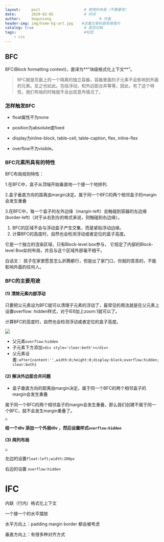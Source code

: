 ```yaml
---
layout:     post                    # 使用的布局（不需要改）
date:       2020-02-05              # 时间
author:     keguniang                      # 作者
header-img: img/home-bg-art.jpg    #这篇文章标题背景图片
catalog: true                       # 是否归档
tags:                               #标签
    - css
---
```

## BFC

BFC(Block formatting context)，直译为**"块级格式化上下文**"。

> BFC就是页面上的一个隔离的独立容器，容器里面的子元素不会影响到外面的元素。反之也如此。包括浮动，和外边距合并等等，因此，有了这个特性，我们布局的时候就不会出现意外情况了。

### 怎样触发BFC

* float属性不为none

* position为absolute或fixed

* display为inline-block, table-cell, table-caption, flex, inline-flex

* overflow不为visible。

### BFC元素所具有的特性

BFC布局规则特性：

1.在BFC中，盒子从顶端开始垂直地一个接一个地排列.

2.盒子垂直方向的距离由margin决定。属于同一个BFC的两个相邻盒子的margin会发生重叠

3.在BFC中，每一个盒子的左外边缘（margin-left）会触碰到容器的左边缘(border-left)（对于从右到左的格式来说，则触碰到右边缘）。

1. BFC的区域不会与浮动盒子产生交集，而是紧贴浮动边缘。
2. 计算BFC的高度时，自然也会检测浮动或者定位的盒子高度。

它是一个独立的渲染区域，只有Block-level box参与， 它规定了内部的Block-level Box如何布局，并且与这个区域外部毫不相干。

白话文： 孩子在家里愿意怎么折腾都行，但是出了家门口，你就的乖乖的，不能影响外面的任何人。

### BFC的主要用途

#### (1) 清除元素内部浮动

只要把父元素设为BFC就可以清理子元素的浮动了，最常见的用法就是在父元素上设置overflow: hidden样式，对于IE6加上zoom:1就可以了。

计算BFC的高度时，自然也会检测浮动或者定位的盒子高度。

<img src="C:/Users/xiaokekecui/Desktop/%E5%AD%A6%E4%B9%A0%E8%B5%84%E6%96%99/%E5%89%8D%E7%AB%AF%E4%B8%8E%E7%A7%BB%E5%8A%A8%E5%BC%80%E5%8F%91%E5%9F%BA%E7%A1%80%E8%B5%84%E6%96%99/%E4%BA%AC%E4%B8%9C%E9%A1%B9%E7%9B%AE02%E8%B5%84%E6%96%99/%E7%AC%94%E8%AE%B0/media/fu.jpg" />

* 父元素`overflow:hidden`
* 子元素下方添加`<div style='clear:both'></div>`
* 父元素设置`:after{content:'',width:0;height:0;display:block;overflow:hidden;clear:both}`

#### (2) 解决外边距合并问题

* 盒子垂直方向的距离由margin决定。属于同一个BFC的两个相邻盒子的margin会发生重叠

属于同一个BFC的两个相邻盒子的margin会发生重叠，那么我们创建不属于同一个BFC，就不会发生margin重叠了。

<img src="C:/Users/xiaokekecui/Desktop/%E5%AD%A6%E4%B9%A0%E8%B5%84%E6%96%99/%E5%89%8D%E7%AB%AF%E4%B8%8E%E7%A7%BB%E5%8A%A8%E5%BC%80%E5%8F%91%E5%9F%BA%E7%A1%80%E8%B5%84%E6%96%99/%E4%BA%AC%E4%B8%9C%E9%A1%B9%E7%9B%AE02%E8%B5%84%E6%96%99/%E7%AC%94%E8%AE%B0/media/ma.png" style="zoom:50%;" />

**给一个div 添加一个外层div ，然后设置样式`overflow:hidden`**

#### (3) 两列布局

<img src="C:/Users/xiaokekecui/Desktop/%E5%AD%A6%E4%B9%A0%E8%B5%84%E6%96%99/%E5%89%8D%E7%AB%AF%E4%B8%8E%E7%A7%BB%E5%8A%A8%E5%BC%80%E5%8F%91%E5%9F%BA%E7%A1%80%E8%B5%84%E6%96%99/%E4%BA%AC%E4%B8%9C%E9%A1%B9%E7%9B%AE02%E8%B5%84%E6%96%99/%E7%AC%94%E8%AE%B0/media/you.png" style="zoom:50%;" />

左边的设置`float:left;width:200px `

右边的设置   `overflow:hidden`                                                                                                                                                                                                                                                                                                                                                                                                                                                                                                                                                                                                                                                                                                                                                                                                                                                                                                                                                                                                                                                                                                                                                                                                                                                                                                                                                                                                                                                                                                                                                                                                                                                                                                                                                                                                                                                                                                                                                                                                                                                                                                                                                                                                                                                                                                                                                                                                                                                                                                                                                                                                                                                                                                                                                                                                                                                                                                                                                                                                                                                                                                                                                                                                                                                                                                                                                                                                                                                                                                                                                                                                                                                                                                                                                                                                                                                                                                                                  

# IFC

内联（行内）格式化上下文

一个接一个的水平摆放

水平方向上：padding   margin    border  都会被考虑

垂直方向上：有很多种对齐方式



